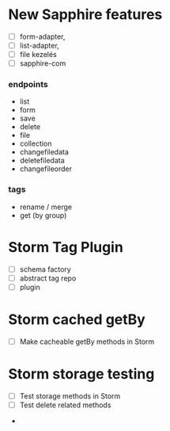 # New Sapphire features
- [ ] form-adapter,
- [ ] list-adapter,
- [ ] file kezelés
- [ ] sapphire-com

### endpoints
- list
- form
- save
- delete
- file
- collection
- changefiledata
- deletefiledata
- changefileorder

### tags
- rename / merge
- get (by group)

# Storm Tag Plugin
- [ ] schema factory
- [ ] abstract tag repo
- [ ] plugin

# Storm cached getBy
- [ ] Make cacheable getBy methods in Storm

# Storm storage testing
- [ ] Test storage methods in Storm
- [ ] Test delete related methods
- 